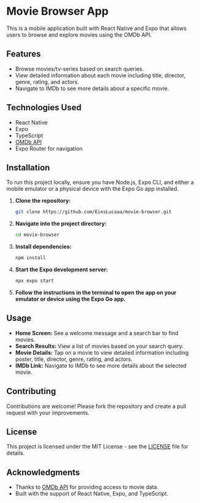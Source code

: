 # Movie Browser App

This is a mobile application built with React Native and Expo that allows users to browse and explore movies using the OMDb API.

## Features

- Browse movies/tv-series based on search queries.
- View detailed information about each movie including title, director, genre, rating, and actors.
- Navigate to IMDb to see more details about a specific movie.

## Technologies Used

- React Native
- Expo
- TypeScript
- [OMDb API](https://www.omdbapi.com/)
- Expo Router for navigation

## Installation

To run this project locally, ensure you have Node.js, Expo CLI, and either a mobile emulator or a physical device with the Expo Go app installed.

1. **Clone the repository:**

   ```bash
   git clone https://github.com/EinsLucaaa/movie-browser.git
   ```

2. **Navigate into the project directory:**

   ```bash
   cd movie-browser
   ```

3. **Install dependencies:**

   ```bash
   npm install
   ```

4. **Start the Expo development server:**

   ```bash
   npx expo start
   ```

5. **Follow the instructions in the terminal to open the app on your emulator or device using the Expo Go app.**

## Usage

- **Home Screen:** See a welcome message and a search bar to find movies.
- **Search Results:** View a list of movies based on your search query.
- **Movie Details:** Tap on a movie to view detailed information including poster, title, director, genre, rating, and actors.
- **IMDb Link:** Navigate to IMDb to see more details about the selected movie.


## Contributing

Contributions are welcome! Please fork the repository and create a pull request with your improvements.

## License

This project is licensed under the MIT License - see the [LICENSE](LICENSE) file for details.

## Acknowledgments

- Thanks to [OMDb API](https://www.omdbapi.com/) for providing access to movie data.
- Built with the support of React Native, Expo, and TypeScript.

